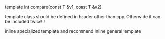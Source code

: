 template <typename T>int compare(const T &v1, const T &v2)

template class should be defined in header other than cpp. Otherwide it can be included twice!!!

inline specialized template and recommend inline general template